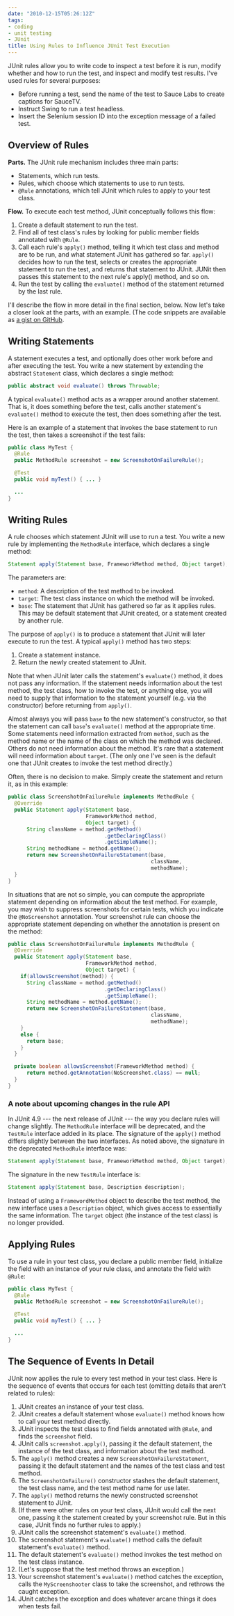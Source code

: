 ```yaml
---
date: "2010-12-15T05:26:12Z"
tags:
- coding
- unit testing
- JUnit
title: Using Rules to Influence JUnit Test Execution
---
```


JUnit rules allow you to write code to inspect a test before it is run,
modify whether and how to run the test,
and inspect and modify test results.
I've used rules for several purposes:

 - Before running a test, send the name of the test to Sauce Labs to create captions for SauceTV.
 - Instruct Swing to run a test headless.
 - Insert the Selenium session ID into the exception message of a failed test.

## Overview of Rules

**Parts.**
The JUnit rule mechanism includes three main parts:

 - Statements,
   which run tests.
 - Rules,
   which choose which statements to use to run tests.
 - `@Rule` annotations,
    which tell JUnit which rules to apply to your test class.

**Flow.**
To execute each test method,
JUnit conceptually follows this flow:

 1. Create a default statement to run the test.
 1. Find all of test class's rules
    by looking for public member fields annotated with `@Rule`.
 1. Call each rule's `apply()` method,
    telling it which test class and method are to be run,
    and what statement JUnit has gathered so far.
    `apply()` decides how to run the test,
    selects or creates the appropriate statement to run the test,
    and returns that statement to JUnit.
    JUNit then passes this statement to the next rule's apply() method,
    and so on.
 1. Run the test by calling the `evaluate()` method
    of the statement returned by the last rule.

I'll describe the flow in more detail in the final section,
below.
Now let's take a closer look at the parts,
with an example.
(The code snippets are available as
[a gist on GitHub](https://gist.github.com/741341).

## Writing Statements

A statement executes a test,
and optionally does other work before and after executing the test.
You write a new statement by extending the abstract `Statement` class,
which declares a single method:

``` java
public abstract void evaluate() throws Throwable;
```

A typical `evaluate()` method
acts as a wrapper around another statement.
That is,
it does something before the test,
calls another statement's `evaluate()` method to execute the test,
then does something after the test.

Here is an example of a statement
that invokes the base statement to run the test,
then takes a screenshot if the test fails:

``` java
public class MyTest {
  @Rule
  public MethodRule screenshot = new ScreenshotOnFailureRule();

  @Test
  public void myTest() { ... }

  ...
}
```

## Writing Rules

A rule chooses which statement JUnit will use to run a test.
You write a new rule by implementing the `MethodRule` interface,
which declares a single method:

``` java
Statement apply(Statement base, FrameworkMethod method, Object target);
```

The parameters are:

 - `method`:
    A description of the test method to be invoked.
 - `target`:
    The test class instance on which the method will be invoked.
 - `base`:
    The statement that JUnit has gathered so far as it applies rules.
    This may be default statement that JUnit created,
    or a statement created by another rule.

The purpose of `apply()`
is to produce a statement
that JUnit will later execute to run the test.
A typical `apply()` method has two steps:

 1. Create a statement instance.
 1. Return the newly created statement to JUnit.

Note that when JUnit later calls the statement's `evaluate()` method,
it does not pass any information.
If the statement needs information about the test method,
the test class,
how to invoke the test,
or anything else, you will need to supply that information
to the statement yourself
(e.g. via the constructor)
before returning from `apply()`.

Almost always you will pass `base` to the new statement's constructor,
so that the statement can call `base`'s `evaluate()` method
at the appropriate time.
Some statements need information extracted from `method`,
such as the method name or the name of the class
on which the method was declared.
Others do not need information about the method.
It's rare that a statement will need information about `target`.
(The only one I've seen is the default one
that JUnit creates to invoke the test method directly.)

Often,
there is no decision to make.
Simply create the statement and return it,
as in this example:

``` java
public class ScreenshotOnFailureRule implements MethodRule {
  @Override
  public Statement apply(Statement base,
                         FrameworkMethod method,
                         Object target) {
      String className = method.getMethod()
                               .getDeclaringClass()
                               .getSimpleName();
      String methodName = method.getName();
      return new ScreenshotOnFailureStatement(base,
                                              className,
                                              methodName);
  }
}
```


In situations that are not so simple,
you can compute the appropriate statement
depending on information about the test method.
For example,
you may wish to suppress screenshots for certain tests,
which you indicate the `@NoScreenshot` annotation.
Your screenshot rule can choose the appropriate statement
depending on whether the annotation is present on the method:

``` java
public class ScreenshotOnFailureRule implements MethodRule {
  @Override
  public Statement apply(Statement base,
                         FrameworkMethod method,
                         Object target) {
    if(allowsScreenshot(method)) {
      String className = method.getMethod()
                               .getDeclaringClass()
                               .getSimpleName();
      String methodName = method.getName();
      return new ScreenshotOnFailureStatement(base,
                                              className,
                                              methodName);
    }
    else {
      return base;
    }
  }

  private boolean allowsScreenshot(FrameworkMethod method) {
      return method.getAnnotation(NoScreenshot.class) == null;
  }
}
```


### A note about upcoming changes in the rule API

In JUnit 4.9
--- the next release of JUnit ---
the way you declare rules will change slightly.
The `MethodRule` interface will be deprecated,
and the `TestRule` interface added in its place.
The signature of the `apply()` method
differs slightly between the two interfaces.
As noted above,
the signature in the deprecated `MethodRule` interface was:

``` java
Statement apply(Statement base, FrameworkMethod method, Object target);
```

The signature in the new `TestRule` interface is:

``` java
Statement apply(Statement base, Description description);
```

Instead of using a `FramewordMethod` object
to describe the test method,
the new interface uses a `Description` object,
which gives access to essentially the same information.
The `target` object
(the instance of the test class)
is no longer provided.

## Applying Rules

To use a rule in your test class,
you declare a public member field,
initialize the field with an instance of your rule class,
and annotate the field with `@Rule`:

``` java
public class MyTest {
  @Rule
  public MethodRule screenshot = new ScreenshotOnFailureRule();

  @Test
  public void myTest() { ... }

  ...
}
```

## The Sequence of Events In Detail

JUnit now applies the rule to every test method in your test class.
Here is the sequence of events that occurs for each test
(omitting details that aren't related to rules):

 1. JUnit creates an instance of your test class.
 1. JUnit creates a default statement
    whose `evaluate()` method
    knows how to call your test method directly.
 1. JUnit inspects the test class
    to find fields annotated with `@Rule`,
    and finds the `screenshot` field.
 1. JUnit calls `screenshot.apply()`,
    passing it the default statement,
    the instance of the test class,
    and information about the test method.
 1. The `apply()` method
    creates a new `ScreenshotOnFailureStatement`,
    passing it the default statement
    and the names of the test class and test method.
 1. The `ScreenshotOnFailure()` constructor
    stashes the default statement,
    the test class name,
    and the test method name for use later.
 1. The `apply()` method
    returns the newly constructed screenshot statement to JUnit.
 1. (If there were other rules on your test class,
    JUnit would call the next one,
    passing it the statement created by your screenshot rule.
    But in this case,
    JUnit finds no further rules to apply.)
 1. JUnit calls the screenshot statement's `evaluate()` method.
 1. The screenshot statement's `evaluate()` method
    calls the default statement's `evaluate()` method.
 1. The default statement's `evaluate()` method
    invokes the test method on the test class instance.
 1. (Let's suppose that the test method throws an exception.)
 1. Your screenshot statement's `evaluate()` method
    catches the exception,
    calls the `MyScreenshooter` class to take the screenshot,
    and rethrows the caught exception.
 1. JUnit catches the exception
    and does whatever arcane things it does when tests fail.
